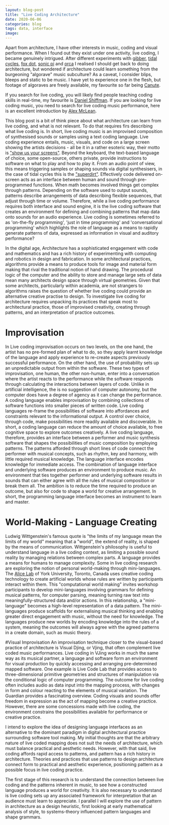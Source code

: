 ```yaml
---
layout: blog-post
title: "Live Coding Architecture"
date: 2020-06-06
categories: blog
tags: data, interface
image: 
---
```


Apart from architecture, I have other interests in music, coding and visual performance. When I found out they exist under one activity, live coding, I became genuinely intrigued. After different experiments with [gibber](https://gibber.cc/), [tidal cycles](https://tidalcycles.org/index.php/Welcome), [fox dot](https://foxdot.org/), [sonic pi](https://sonic-pi.net/) and [orca](https://hundredrabbits.itch.io/orca) I realised I should get back to doing architecture, but wondered if architecture could learn something from the burgeoning "algorave" music subculture? As a caveat, I consider blips, bleeps and static to be music. I have yet to experience one in the flesh, but footage of algoraves are freely available, my favourite so far being [Canute](https://www.youtube.com/watch?v=uAq4BAbvRS4). 
 
If you search for live coding, you will likely find people teaching coding skills in real-time, my favourite is [Daniel Shiffman](https://www.youtube.com/channel/UCvjgXvBlbQiydffZU7m1_aw). If you are looking for live coding music, you need to search for live coding music performance, here is an excellent introduction by [Alex McLean](https://www.youtube.com/watch?v=-QY2x6aZzqc).

This blog post is a bit of think piece about what architecture can learn from live coding, and what is not relevant. To do that requires firs describing what live coding is. In short, live coding music is an improvised composition of synthesised sounds or samples using a text coding language. Live coding experience entails, music, visuals, and code on a large screen showing the artists decisions - all be it in a rather esoteric way, their motto is ["show us your screens"](https://toplap.org). Beyond the keyboard, the text-based language of choice, some open-source, others private, provide instructions to software on what to play and how to play it. From an audio point of view, this means triggering samples or shaping sounds via digital synthesisers, in the case of tidal cycles this is the ["superdirt"](https://puremagnetik.com/blogs/news/creating-algorithmic-sounds-with-tidal-cycles). Effectively code delivered on-screen acts as an interface between human and sound through pre-programmed functions. When math becomes involved things get complex through patterns. Depending on the software used to output sounds, patterns describe arrangements of data describing flexible sequences, that adjust through time or volume. Therefore, while a live coding performance requires both interface and sound engine, it is the live coding software that creates an environment for defining and combining patterns that map data onto sounds for an audio experience. Live coding is sometimes referred to as 'on-the-fly programming', 'just in time programming' and 'conversational programming' which highlights the role of language as a means to rapidly generate patterns of data, expressed as information in visual and auditory performance?

In the digital age, Architecture has a sophisticated engagement with code and mathematics and has a rich history of experimenting with computing and robotics in design and fabrication. In some architectural practices, algorithms provide a means to produce tools for image and material form making that rival the traditional notion of hand drawing. The procedural logic of the computer and the ability to store and manage large sets of data mean many architects design space through virtual geometries. Given that some architects, particularly within academia, are not strangers to algorithms raises the question of whether live coding could provide an alternative creative practise to design. To investigate live coding for architecture requires unpacking its practices that speak most to architectural practice, those of improvised creativity, creating through patterns, and an interpretation of practice outcomes. 

# Improvisation
In Live coding improvisation occurs on two levels, on the one hand, the artist has no pre-formed plan of what to do, so they apply learnt knowledge of the language and apply experience to re-create aspects previously successful performance. On the other hand, the use of probability sets up an unpredictable output from within the software. These two types of improvisation, one human, the other non-human, enter into a conversation where the artist reacts to the performance while the software responds through calculating the interactions between layers of code. Unlike in artificial intelligence, the is no suggestion of computer autonomy, but the computer does have a degree of agency as it can change the performance.
A coding language enables improvisation by combining collections of software functions into smaller pieces of written code. Live coding languages re-frame the possibilities of software into affordances and constraints relevant to the informational output. A control over choice, through code, make possibilities more readily available and discoverable. In short, a coding language can reduce the amount of choice available, to free cognitive space to explore outcomes creatively. A live coding language, therefore, provides an interface between a performer and music synthesis software that shapes the possibilities of music composition by employing patterns. 
The patterns afforded through short lines of code connect the performer with musical concepts, such as rhythm, key and harmony, with little required musical knowledge. The language interface encodes knowledge for immediate access. The combination of language interface and underlying software produces an environment to produce music. An environment that ties together performer and underlying software results in sounds that can either agree with all the rules of musical composition or break them all. The ambition is to reduce the time required to produce an outcome, but also for code to shape a world for creative arrangement. In short, the programming language interface becomes an instrument to learn and master.

# World-Making - Language Creating
Ludwig Wittgenstein's famous quote is "the limits of my language mean the limits of my world" meaning that a "world", the extend of reality, is shaped by the means of communication. Wittgenstein's philosophy is useful to understand language in a live coding context, as limiting a possible sound reality by managing relations between complex parts. A language provides a means for humans to manage complexity. Some in live coding research are exploring the notion of personal world-making through mini-languages. The [Alice Lab](http://alicelab.world/) of York University, Toronto, Canada uses creative coding technology to create artificial worlds whose rules are written by participants interact within them. This "computational world making" invites workshop participants to develop mini-languages involving grammars for defining musical patterns, for computer parsing, meaning turning raw text into meaningfully-structured data and/or actions. In this relationship, a "mini-language" becomes a high-level representation of a data pattern. The mini-languages produce scaffolds for externalising musical thinking and enabling greater direct engagement with music, without the need for knowledge. The languages produce new worlds by encoding knowledge into the rules of a system, meaning the outcomes will always agree with the agreed patterns in a create domain, such as music theory.

#Visual Improvisation
An improvisation technique closer to the visual-based practice of architecture is Visual Djing, or Vjing, that often complement live coded music performances. Live coding in VJing works in much the same way as its musical partner, a language and software form an environment for visual production by quickly accessing and arranging pre-determined mapped software. One example is Live Code Lab that provides access to three-dimensional primitive geometries and structures of manipulation via the conditional logic of computer programming. The outcome for live coding often includes audio as data input into the mapping process, with changes in form and colour reacting to the elements of musical variation. The Guardian provides a fascinating overview. Coding visuals and sounds offer freedom in expression as the act of mapping become a creative practice. However, there are some concessions made with live coding, the environment constrains the possibilities available for performance or creative practice. 

I intend to explore the idea of designing language interfaces as an alternative to the dominant paradigm in digital architectural practice surrounding software tool making. My initial thoughts are that the arbitrary nature of live coded mapping does not suit the needs of architecture, which must balance practical and aesthetic needs. However, with that said, live coding affords rapid access to patterns, and pattern has a rich history in architecture. Theories and practices that use patterns to design architecture connect form to practical and aesthetic experience, positioning pattern as a possible focus in live coding practice.

The first stage of this research is to understand the connection between live coding and the patterns inherent in music, to see how a constructed language produces a world for creativity. It is also necessary to understand is live coding sets up any associated framework for interpretation that an audience must learn to appreciate. I parallel I will explore the use of pattern in architecture as a design heuristic, first looking at early mathematical analysis of style, to systems-theory influenced pattern languages and shape grammars.